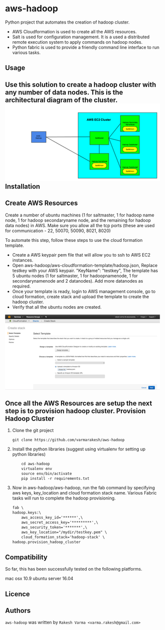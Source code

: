 aws-hadoop
=======================
Python project that automates the creation of hadoop cluster.

 - AWS Cloudformation is used to create all the AWS resources.
 - Salt is used for configuration management. It is a used a distributed remote execution system to apply commands on hadoop nodes.
 - Python fabric is used to provide a friendly command line interface to run various tasks.


Usage
-----
Use this solution to create a hadoop cluster with any number of data nodes. This is the architectural diagram of the cluster.
![Architecture](docs/aws-hadoop-salt-communication.png)
Installation
------------

Create AWS Resources
-------------------------------
 Create a number of ubuntu machines (1 for saltmaster, 1 for hadoop name node, 1 for hadoop secondaryname node, and the remaining for hadoop data nodes) in AWS. Make sure you allow all the tcp ports (these are used for communication - 22, 50070, 50090, 8021, 8020)

To automate this step, follow these steps to use the cloud formation template.

 - Create a AWS keypair pem file that will allow you to ssh to AWS EC2 instances.
 - Open aws-hadoop/aws-cloudformation-template/hadoop.json,  Replace testkey with your AWS keypair. "KeyName": "testkey", The template has 5 ubuntu nodes (1 for saltmaster, 1 for hadoopnamenode, 1 for secondarynamenode and 2 datanodes). Add more datanodes as required.
 - Once your template is ready, login to AWS management console, go to cloud formation, create stack and upload the template to create the hadoop cluster.
 - Verify that all the ubuntu nodes are created.

![AWS Cloud Formation](docs/aws-cloud-formation.png)

Once all the AWS Resources are setup the next step is to provision hadoop cluster.
Provision Hadoop Cluster
----------------------------------

1. Clone the git project
    ```
    git clone https://github.com/varmarakesh/aws-hadoop
    ```
    
2. Install the python libraries (suggest using virtualenv for setting up python libraries)
    ```
        cd aws-hadoop
        virtualenv env
        source env/bin/activate
        pip install -r requirements.txt
    ```
    
3. Now in aws-hadoop/aws-hadoop, run the fab command by specifying aws keys, key_location and cloud formation stack name. Various Fabric tasks will run to complete the hadoop provisioning.

    ```
    fab \
	hadoop.keys:\
		aws_access_key_id='******',\
		aws_secret_access_key='*********',\
		aws_security_token='*******',\
		aws_key_location="/mydir/testkey.pem" \
		cloud_formation_stack='hadoop-stack' \
	hadoop.provision_hadoop_cluster
    ```

Compatibility
-------------
So far, this has been successfully tested on the following platforms.

mac osx 10.9
ubuntu server 16.04

Licence
-------

Authors
-------

`aws-hadoop` was written by `Rakesh Varma <varma.rakesh@gmail.com>`

